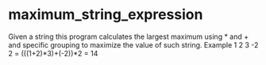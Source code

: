 # maximum_string_expression
Given a string this program calculates the largest maximum 
using * and + and specific grouping to maximize the value of such string.
Example 1 2 3 -2 2 = (((1+2)*3)+(-2))*2 = 14
